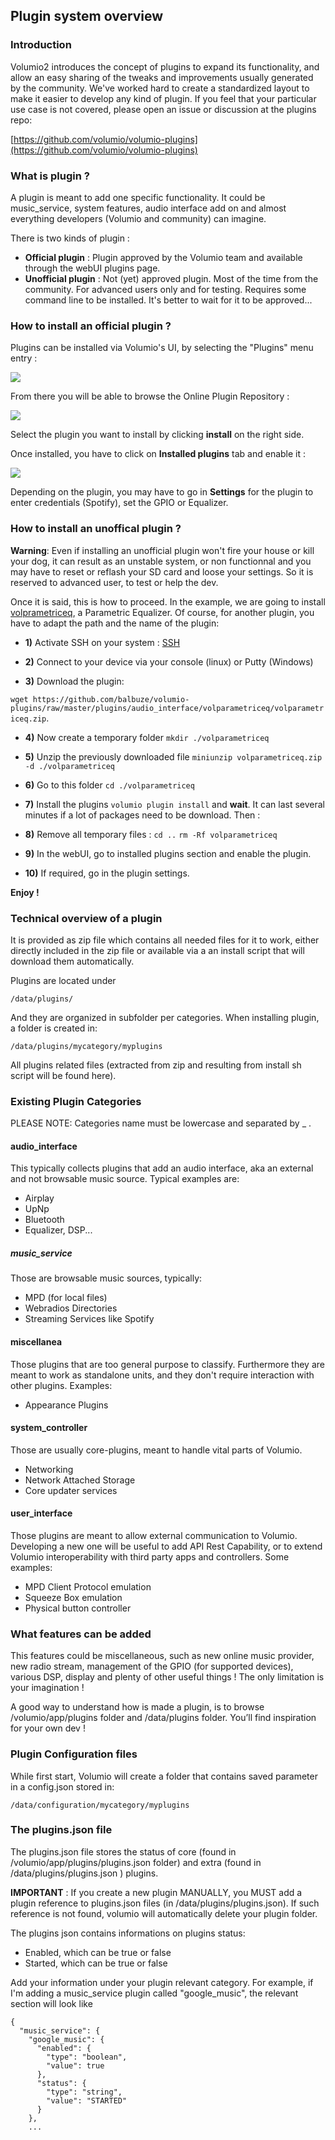## Plugin system overview

### Introduction

Volumio2 introduces the concept of plugins to expand its functionality, and allow an easy sharing of the tweaks and improvements usually generated by the community. We've worked hard to create a standardized layout to make it easier to develop any kind of plugin. If you feel that your particular use case is not covered, please open an issue or discussion at the plugins repo:

[https://github.com/volumio/volumio-plugins](https://github.com/volumio/volumio-plugins)

### What is plugin ?

A plugin is meant to add one specific functionality.
It could be music_service, system features, audio interface add on and almost everything developers (Volumio and community) can imagine.

There is two kinds of plugin :
* __Official plugin__ : Plugin approved by the Volumio team and available through the webUI plugins page.
* __Unofficial plugin__ : Not (yet) approved plugin. Most of the time from the community. For advanced users only and for testing. Requires some command line to be installed. It's better to wait for it to be approved...

### How to install an official plugin ?

Plugins can be installed via Volumio's UI, by selecting the "Plugins" menu entry :

<img src="./img/plugin_menu.png">

From there you will be able to browse the Online Plugin Repository :

<img src="./img/plugin_list.png">

Select the plugin you want to install by clicking __install__ on the right side.

Once installed, you have to click on __Installed plugins__ tab and enable it :

<img src="./img/plugin_enable.png">

Depending on the plugin, you may have to go in __Settings__ for the plugin to enter credentials (Spotify), set the GPIO or Equalizer.

### How to install an unoffical plugin ?

__Warning__: Even if installing an unofficial plugin won't fire your house or kill your dog, it can result as an unstable system, or non functionnal and you may have to reset or reflash your SD card and loose your settings. So it is reserved to advanced user, to test or help the dev.

Once it is said, this is how to proceed. In the example, we are going to install [volprametriceq](https://github.com/balbuze/volumio-plugins/tree/master/plugins/audio_interface/volparametriceq), a Parametric Equalizer.  Of course, for another plugin, you have to adapt the path and the name of the plugin:

* __1)__ Activate SSH on your system : [SSH](https://volumio.github.io/docs/User_Manual/SSH.html)

* __2)__ Connect to your device via your console (linux) or Putty (Windows)

* __3)__ Download the plugin:

 `wget https://github.com/balbuze/volumio-plugins/raw/master/plugins/audio_interface/volparametriceq/volparametriceq.zip`.


 * __4)__ Now create a temporary folder
 `mkdir ./volparametriceq`

 * __5)__ Unzip the previously downloaded file
 `miniunzip volparametriceq.zip -d ./volparametriceq`

 * __6)__ Go to this folder
 `cd ./volparametriceq`

 * __7)__ Install the plugins
 `volumio plugin install` and __wait__. It can last several minutes if a lot of packages need to be download. Then :

 * __8)__ Remove all temporary files :
 `cd ..`
 `rm -Rf volparametriceq`

 * __9)__ In the webUI, go to installed plugins section and enable the plugin.

 * __10)__ If required, go in the plugin settings.


 __Enjoy !__


### Technical overview of a plugin

It is provided as zip file which contains all needed files for it to work, either directly included in the zip file or available via a an install script that will download them automatically.

Plugins are located under

```
/data/plugins/
```

And they are organized in subfolder per categories. When installing plugin, a folder is created in:

```
/data/plugins/mycategory/myplugins
```

All plugins related files (extracted from zip and resulting from install sh script will be found here).

### Existing Plugin Categories

PLEASE NOTE: Categories name must be lowercase and separated by _ .

#### audio_interface

This typically collects plugins that add an audio interface, aka an external and not browsable music source. Typical examples are:
* Airplay
* UpNp
* Bluetooth
* Equalizer, DSP...

##### music_service

Those are browsable music sources, typically:
* MPD (for local files)
* Webradios Directories
* Streaming Services like Spotify

#### miscellanea

Those plugins that are too general purpose to classify. Furthermore they are meant to work as standalone units, and they don't require interaction with other plugins. Examples:

* Appearance Plugins

#### system_controller

Those are usually core-plugins, meant to handle vital parts of Volumio.

* Networking
* Network Attached Storage
* Core updater services

#### user_interface

Those plugins are meant to allow external communication to Volumio. Developing a new one will be useful to add API Rest Capability, or to extend Volumio interoperability with third party apps and controllers. Some examples:

* MPD Client Protocol emulation
* Squeeze Box emulation
* Physical button controller

### What features can be added

This features could be miscellaneous, such as new online music provider, new radio stream, management of the GPIO (for supported devices), various DSP, display and plenty of other useful things ! The only limitation is your imagination !



A good way to understand how is made a plugin, is to browse /volumio/app/plugins folder and /data/plugins folder. You’ll find inspiration for your own dev !

### Plugin Configuration files

While first start, Volumio will create a folder that contains saved parameter in a config.json stored in:

```
/data/configuration/mycategory/myplugins
```

### The plugins.json file

The plugins.json file stores the status of core (found in /volumio/app/plugins/plugins.json folder) and extra (found in /data/plugins/plugins.json ) plugins.

**IMPORTANT** : If you create a new plugin MANUALLY, you MUST add a plugin reference to plugins.json files (in /data/plugins/plugins.json). If such reference is not found, volumio will automatically delete your plugin folder.

The plugins json contains informations on plugins status:
- Enabled, which can be true or false
- Started, which can be true or false

Add your information under your plugin relevant category. For example, if I'm adding a music_service plugin called "google_music", the relevant section will look like

```
{
  "music_service": {
    "google_music": {
      "enabled": {
        "type": "boolean",
        "value": true
      },
      "status": {
        "type": "string",
        "value": "STARTED"
      }
    },
    ...
```
